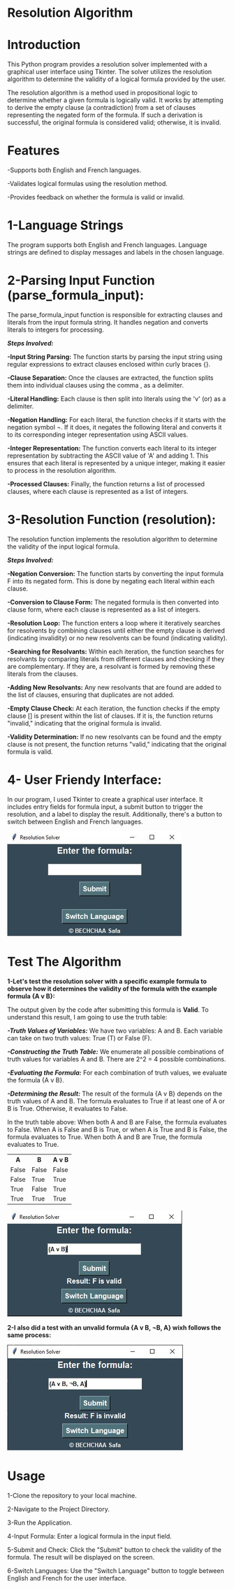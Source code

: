 # Resolution Algorithm 
# Introduction
<p>This Python program provides a resolution solver implemented with a graphical user interface using Tkinter. The solver utilizes the resolution algorithm to determine the validity of a logical formula provided by the user.</p>
<p>The resolution algorithm is a method used in propositional logic to determine whether a given formula is logically valid. It works by attempting to derive the empty clause (a contradiction) from a set of clauses representing the negated form of the formula. If such a derivation is successful, the original formula is considered valid; otherwise, it is invalid.</p>

# Features
<p>-Supports both English and French languages.</p>
<p>-Validates logical formulas using the resolution method.</p>
<p>-Provides feedback on whether the formula is valid or invalid.</p>

# 1-Language Strings
The program supports both English and French languages. Language strings are defined to display messages and labels in the chosen language.

# 2-Parsing Input Function (parse_formula_input):
The parse_formula_input function is responsible for extracting clauses and literals from the input formula string. It handles negation and converts literals to integers for processing.

<b><i>Steps Involved:</i></b>
  <p><b>-Input String Parsing:</b> The function starts by parsing the input string using regular expressions to extract clauses enclosed within curly braces {}.</p>

  <p><b>-Clause Separation:</b> Once the clauses are extracted, the function splits them into individual clauses using the comma , as a delimiter.</p>

  <p><b>-Literal Handling:</b> Each clause is then split into literals using the 'v' (or) as a delimiter.</p>

  <p><b>-Negation Handling:</b> For each literal, the function checks if it starts with the negation symbol ¬. If it does, it negates the following literal and converts it to its corresponding integer representation using ASCII values.</p>

  <p><b>-Integer Representation:</b> The function converts each literal to its integer representation by subtracting the ASCII value of 'A' and adding 1. This ensures that each literal is represented by a unique integer, making it easier to process in the resolution algorithm.</p>

  <p><b>-Processed Clauses:</b> Finally, the function returns a list of processed clauses, where each clause is represented as a list of integers.</p>

  # 3-Resolution Function (resolution):
  The resolution function implements the resolution algorithm to determine the validity of the input logical formula.
  
  <b><i>Steps Involved:</i></b>
  <p><b>-Negation Conversion:</b> The function starts by converting the input formula F into its negated form. This is done by negating each literal within each clause.</p> 
  <p><b>-Conversion to Clause Form:</b> The negated formula is then converted into clause form, where each clause is represented as a list of integers.</p>
  <p><b>-Resolution Loop:</b> The function enters a loop where it iteratively searches for resolvents by combining clauses until either the empty clause is derived (indicating invalidity) or no new resolvents can be found (indicating validity). 
  <p><b>-Searching for Resolvants:</b> Within each iteration, the function searches for resolvants by comparing literals from different clauses and checking if they are complementary. If they are, a resolvant is formed by removing these literals from the clauses.</p>
  <p><b>-Adding New Resolvants:</b> Any new resolvants that are found are added to the list of clauses, ensuring that duplicates are not added.</p>
  <p><b>-Empty Clause Check:</b> At each iteration, the function checks if the empty clause [] is present within the list of clauses. If it is, the function returns "invalid," indicating that the original formula is invalid.</p>
  <p><b>-Validity Determination:</b> If no new resolvants can be found and the empty clause is not present, the function returns "valid," indicating that the original formula is valid.</p>

# 4- User Friendy Interface: 
In our program, I used Tkinter to create a graphical user interface. It includes entry fields for formula input, a submit button to trigger the resolution, and a label to display the result. Additionally, there's a button to switch between English and French languages.

<img src="interface.JPG">

# Test The Algorithm

<p><b>1-Let's test the resolution solver with a specific example formula to observe how it determines the validity of the formula with the example formula {A v B}:</b></p>
The output given by the code after submitting this formula is <b>Valid</b>. To understand this result, I am going to use the truth table: 
<p><i><b>-Truth Values of Variables:</b></i> We have two variables: A and B. Each variable can take on two truth values: True (T) or False (F).</p>
<p><i><b>-Constructing the Truth Table:</b></i> We enumerate all possible combinations of truth values for variables A and B. There are 2^2 = 4 possible combinations.</p>
<p><i><b>-Evaluating the Formula:</b></i> For each combination of truth values, we evaluate the formula {A v B}.</p>
<p><i><b>-Determining the Result:</b></i> The result of the formula {A v B} depends on the truth values of A and B. The formula evaluates to True if at least one of A or B is True. Otherwise, it evaluates to False.</p>
In the truth table above: When both A and B are False, the formula evaluates to False. When A is False and B is True, or when A is True and B is False, the formula evaluates to True. When both A and B are True, the formula evaluates to True.
    <table>
            <tr>
                <th>A</th>
                <th>B</th>
                <th>A v B</th>
            </tr>
            <tr>
                <td>False</td>
                <td>False</td>
                <td>False</td>
            </tr>
            <tr>
                <td>False</td>
                <td>True</td>
                <td>True</td>
            </tr>
            <tr>
                <td>True</td>
                <td>False</td>
                <td>True</td>
            </tr>
            <tr>
                <td>True</td>
                <td>True</td>
                <td>True</td>
            </tr>
        </table>
        
<img src="validEx.JPG">

<p><b>2-I also did a test with an unvalid formula {A v B, ¬B, A} wixh follows the same process:</b></p>

<img src="InvalidEx.JPG">

# Usage 

<p>1-Clone the repository to your local machine.</p>
<p>2-Navigate to the Project Directory.</p>
<p>3-Run the Application.</p>
<p>4-Input Formula: Enter a logical formula in the input field.</p>
<p>5-Submit and Check: Click the "Submit" button to check the validity of the formula. The result will be displayed on the screen.</p>
<p>6-Switch Languages: Use the "Switch Language" button to toggle between English and French for the user interface.</p>
 







